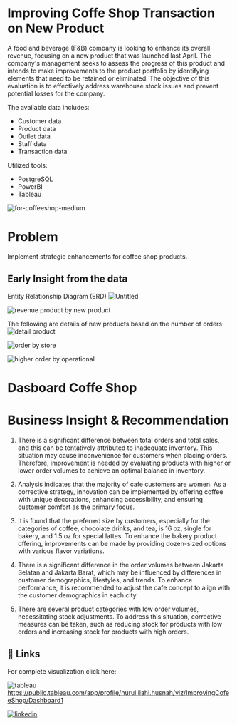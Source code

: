 # Improving Coffe Shop Transaction on New Product
A food and beverage (F&B) company is looking to enhance its overall revenue, focusing on a new product that was launched last April. The company's management seeks to assess the progress of this product and intends to make improvements to the product portfolio by identifying elements that need to be retained or eliminated. The objective of this evaluation is to effectively address warehouse stock issues and prevent potential losses for the company.

The available data includes:
- Customer data
- Product data
- Outlet data
- Staff data
- Transaction data

Utilized tools:
- PostgreSQL
- PowerBI
- Tableau


![for-coffeeshop-medium](https://github.com/NurulIlahiHusnah/Coffe_Shop_Transaction/assets/125198828/231797fc-7ab3-4a45-9d07-5e1dd6e3ee95)


# Problem 
Implement strategic enhancements for coffee shop products.
## Early Insight from the data
Entity Relationship Diagram (ERD)
![Untitled](https://github.com/NurulIlahiHusnah/Coffe_Shop_Transaction/assets/125198828/a4ef21e5-955d-4e8d-a5c1-ecd63eabd333)

![revenue product by new product](https://github.com/NurulIlahiHusnah/Coffe_Shop_Transaction/assets/125198828/ff0278a9-c896-4043-b4b7-406b07e626b2)

The following are details of new products based on the number of orders:
![detail product](https://github.com/NurulIlahiHusnah/Coffe_Shop_Transaction/assets/125198828/f9933462-4cec-4b94-b2d6-7e0e390ac13d)

![order by store](https://github.com/NurulIlahiHusnah/Coffe_Shop_Transaction/assets/125198828/06b3e742-8cd3-49c8-82dc-2d420be5ca58)


![higher order by operational](https://github.com/NurulIlahiHusnah/Coffe_Shop_Transaction/assets/125198828/3d64af75-f2b7-48d5-8a48-4bc812df6317)

# Dasboard Coffe Shop

# Business Insight & Recommendation
1. There is a significant difference between total orders and total sales, and this can be tentatively attributed to inadequate inventory. This situation may cause inconvenience for customers when placing orders. Therefore, improvement is needed by evaluating products with higher or lower order volumes to achieve an optimal balance in inventory.

2. Analysis indicates that the majority of cafe customers are women. As a corrective strategy, innovation can be implemented by offering coffee with unique decorations, enhancing accessibility, and ensuring customer comfort as the primary focus.

3. It is found that the preferred size by customers, especially for the categories of coffee, chocolate drinks, and tea, is 16 oz, single for bakery, and 1.5 oz for special lattes. To enhance the bakery product offering, improvements can be made by providing dozen-sized options with various flavor variations.

4. There is a significant difference in the order volumes between Jakarta Selatan and Jakarta Barat, which may be influenced by differences in customer demographics, lifestyles, and trends. To enhance performance, it is recommended to adjust the cafe concept to align with the customer demographics in each city.

5. There are several product categories with low order volumes, necessitating stock adjustments. To address this situation, corrective measures can be taken, such as reducing stock for products with low orders and increasing stock for products with high orders.


## 🔗 Links
For complete visualization click here:

![tableau](https://img.shields.io/badge/tableau-E97627?style=for-the-badge&logo=tableau&logoColor=white)https://public.tableau.com/app/profile/nurul.ilahi.husnah/viz/ImprovingCofeeShop/Dashboard1

[![linkedin](https://img.shields.io/badge/linkedin-0A66C2?style=for-the-badge&logo=linkedin&logoColor=white)](https://www.linkedin.com/in/nurul-ilahi-husnah27/)



